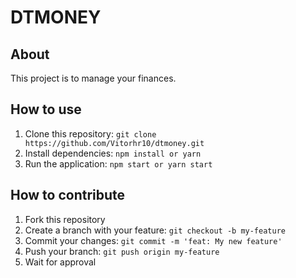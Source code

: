 # DTMONEY

## About
This project is to manage your finances.

## How to use

1. Clone this repository: `git clone https://github.com/Vitorhr10/dtmoney.git`
2. Install dependencies: `npm install or yarn`
3. Run the application: `npm start or yarn start`

## How to contribute

1. Fork this repository
2. Create a branch with your feature: `git checkout -b my-feature`
3. Commit your changes: `git commit -m 'feat: My new feature'`
4. Push your branch: `git push origin my-feature`
5. Wait for approval
